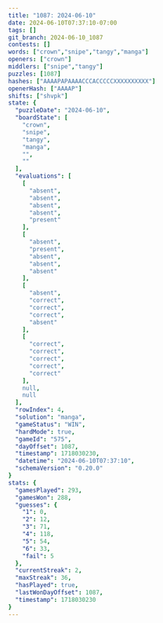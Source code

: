 ```yaml
---
title: "1087: 2024-06-10"
date: 2024-06-10T07:37:10-07:00
tags: []
git_branch: 2024-06-10_1087
contests: []
words: ["crown","snipe","tangy","manga"]
openers: ["crown"]
middlers: ["snipe","tangy"]
puzzles: [1087]
hashes: ["AAAAPAPAAAACCCACCCCCXXXXXXXXXX"]
openerHash: ["AAAAP"]
shifts: ["shvpk"]
state: {
  "puzzleDate": "2024-06-10",
  "boardState": [
    "crown",
    "snipe",
    "tangy",
    "manga",
    "",
    ""
  ],
  "evaluations": [
    [
      "absent",
      "absent",
      "absent",
      "absent",
      "present"
    ],
    [
      "absent",
      "present",
      "absent",
      "absent",
      "absent"
    ],
    [
      "absent",
      "correct",
      "correct",
      "correct",
      "absent"
    ],
    [
      "correct",
      "correct",
      "correct",
      "correct",
      "correct"
    ],
    null,
    null
  ],
  "rowIndex": 4,
  "solution": "manga",
  "gameStatus": "WIN",
  "hardMode": true,
  "gameId": "575",
  "dayOffset": 1087,
  "timestamp": 1718030230,
  "datetime": "2024-06-10T07:37:10",
  "schemaVersion": "0.20.0"
}
stats: {
  "gamesPlayed": 293,
  "gamesWon": 288,
  "guesses": {
    "1": 0,
    "2": 12,
    "3": 71,
    "4": 118,
    "5": 54,
    "6": 33,
    "fail": 5
  },
  "currentStreak": 2,
  "maxStreak": 36,
  "hasPlayed": true,
  "lastWonDayOffset": 1087,
  "timestamp": 1718030230
}
---
```

<!-- more -->
